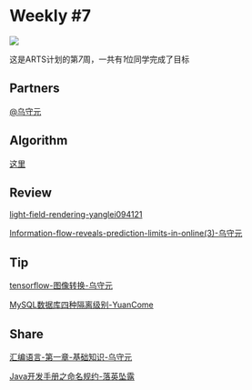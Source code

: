 # Weekly #7

![](https://images.unsplash.com/photo-1476124861542-44354851e622?ixlib=rb-1.2.1&q=80&fm=jpg&crop=entropy&cs=tinysrgb&w=1200&h=800&fit=crop&ixid=eyJhcHBfaWQiOjF9)

这是ARTS计划的第*7*周，一共有*1*位同学完成了目标

## Partners

[@乌守元](../Partners/乌守元.md)

## Algorithm

[这里](../Algorithm/201903W1)

## Review

[light-field-rendering-yanglei094121](../Review/201903W1/light-field-rendering-yanglei094121.md)

[Information-flow-reveals-prediction-limits-in-online(3)-乌守元](../Review/201903W1/Information-flow-reveals-prediction-limits-in-online(3)-乌守元.md)

## Tip

[tensorflow-图像转换-乌守元](../Tip/201903W1/tensorflow-图像转换-乌守元.md)

[MySQL数据库四种隔离级别-YuanCome](../Tip/201903W1/MySQL数据库四种隔离级别-YuanCome.md)

## Share

[汇编语言-第一章-基础知识-乌守元](../Share/201903W1/汇编语言-第一章-基础知识-乌守元.md)

[Java开发手册之命名规约-落英坠露](../Share/201903W1/Java开发手册之命名规约-落英坠露.md)

